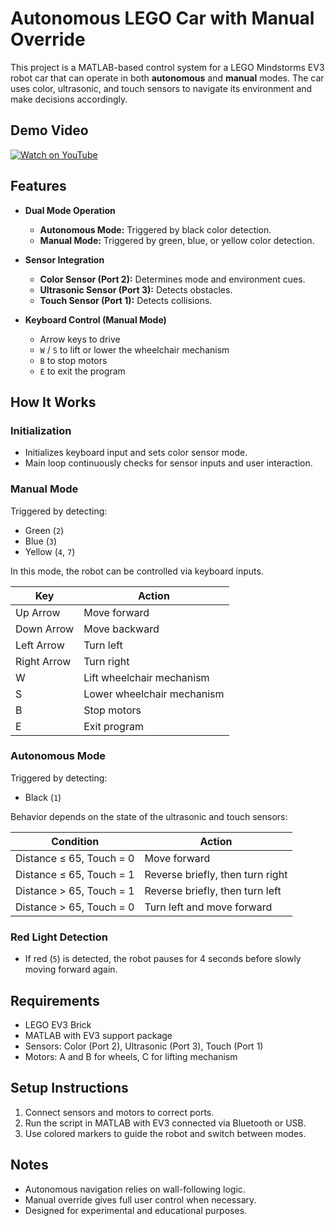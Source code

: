 # Autonomous LEGO Car with Manual Override

This project is a MATLAB-based control system for a LEGO Mindstorms EV3 robot car that can operate in both **autonomous** and **manual** modes. The car uses color, ultrasonic, and touch sensors to navigate its environment and make decisions accordingly.

## Demo Video
[![Watch on YouTube](https://img.youtube.com/vi/BWAP3AxwybM/0.jpg)](https://youtu.be/BWAP3AxwybM)

## Features

* **Dual Mode Operation**

  * **Autonomous Mode:** Triggered by black color detection.
  * **Manual Mode:** Triggered by green, blue, or yellow color detection.

* **Sensor Integration**

  * **Color Sensor (Port 2):** Determines mode and environment cues.
  * **Ultrasonic Sensor (Port 3):** Detects obstacles.
  * **Touch Sensor (Port 1):** Detects collisions.

* **Keyboard Control (Manual Mode)**

  * Arrow keys to drive
  * `W` / `S` to lift or lower the wheelchair mechanism
  * `B` to stop motors
  * `E` to exit the program

## How It Works

### Initialization

* Initializes keyboard input and sets color sensor mode.
* Main loop continuously checks for sensor inputs and user interaction.

### Manual Mode

Triggered by detecting:

* Green (`2`)
* Blue (`3`)
* Yellow (`4`, `7`)

In this mode, the robot can be controlled via keyboard inputs.

| Key         | Action                     |
| ----------- | -------------------------- |
| Up Arrow    | Move forward               |
| Down Arrow  | Move backward              |
| Left Arrow  | Turn left                  |
| Right Arrow | Turn right                 |
| W           | Lift wheelchair mechanism  |
| S           | Lower wheelchair mechanism |
| B           | Stop motors                |
| E           | Exit program               |

### Autonomous Mode

Triggered by detecting:

* Black (`1`)

Behavior depends on the state of the ultrasonic and touch sensors:

| Condition                | Action                           |
| ------------------------ | -------------------------------- |
| Distance ≤ 65, Touch = 0 | Move forward                     |
| Distance ≤ 65, Touch = 1 | Reverse briefly, then turn right |
| Distance > 65, Touch = 1 | Reverse briefly, then turn left  |
| Distance > 65, Touch = 0 | Turn left and move forward       |

### Red Light Detection

* If red (`5`) is detected, the robot pauses for 4 seconds before slowly moving forward again.

## Requirements

* LEGO EV3 Brick
* MATLAB with EV3 support package
* Sensors: Color (Port 2), Ultrasonic (Port 3), Touch (Port 1)
* Motors: A and B for wheels, C for lifting mechanism

## Setup Instructions

1. Connect sensors and motors to correct ports.
2. Run the script in MATLAB with EV3 connected via Bluetooth or USB.
3. Use colored markers to guide the robot and switch between modes.

## Notes

* Autonomous navigation relies on wall-following logic.
* Manual override gives full user control when necessary.
* Designed for experimental and educational purposes.
